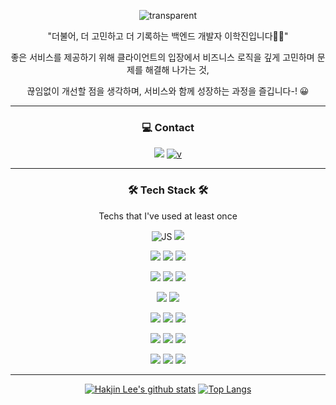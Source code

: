 <div align="center">

![transparent](https://capsule-render.vercel.app/api?type=transparent&fontColor=008B8B&text=hakjin%20Lee&height=150&fontSize=60)
  <p> "더불어, 더 고민하고 더 기록하는 백엔드 개발자 이학진입니다🙌🏻"</p>
  <p> 좋은 서비스를 제공하기 위해 클라이언트의 입장에서 비즈니스 로직을 깊게 고민하며 문제를 해결해 나가는 것,<p>
  <p> 끊임없이 개선할 점을 생각하며, 서비스와 함께 성장하는 과정을 즐깁니다-! 😀</p>

  
</div>

---

<div align="center">
  
  ### 💻 Contact

<a href="mailto:haksae90@gmail.com" target="_blank"><img src="https://img.shields.io/badge/haksae90@gmail.com-EA4335?style=flat-square&logo=Gmail&logoColor=white"/></a>
[![v](https://img.shields.io/badge/TstoryBlog-F7DF1E?style=flat-square&logo=StoryBlok&logoColor=black)](https://haksae.tistory.com/)

</div>


---
<div align="center"> 
  
  ### 🛠 Tech Stack 🛠 
  
Techs that I've used at least once
  
![JS](https://img.shields.io/badge/JavaScript-F7DF1E?style=flat-square&logo=JavaScript&logoColor=black)
![](https://img.shields.io/badge/Python-3776AB?style=flat-square&logo=Python&logoColor=white) 

![](https://img.shields.io/badge/Node.js-339933?style=flat-square&logo=Node.js&logoColor=white)
![](https://img.shields.io/badge/Express-000000?style=flat-square&logo=Express&logoColor=white) 
![](https://img.shields.io/badge/Flask-000000?style=flat-square&logo=Flask&logoColor=white)
  
![](https://img.shields.io/badge/MongoDB-47A248?style=flat-square&logo=MongoDB&logoColor=white)
![](https://img.shields.io/badge/MySQL-4479A1?style=flat-square&logo=MySQL&logoColor=white)
![](https://img.shields.io/badge/Sequelize-52B0E7?style=flat-square&logo=Sequelize&logoColor=white)

![](https://img.shields.io/badge/Html-E34F26?style=flat-square&logo=HTML5&logoColor=white)
![](https://img.shields.io/badge/CSS-1572B6?style=flat-square&logo=CSS3&logoColor=white) 

![](https://img.shields.io/badge/Socket.io-010101?style=flat-square&logo=Socket.io&logoColor=white) 
![](https://img.shields.io/badge/JSONWebTokens-000000?style=flat-square&logo=JSONWebTokens&logoColor=white) 
![](https://img.shields.io/badge/Selenium-43B02A?style=flat-square&logo=Selenium&logoColor=white) 

![](https://img.shields.io/badge/Amazon%20AWS-232F3E?style=flat-square&logo=Amazon%20AWS&logoColor=white)
![](https://img.shields.io/badge/Sentry-362D59?style=flat-square&logo=Sentry&logoColor=white) 
![](https://img.shields.io/badge/PM2-2B037A?style=flat-square&logo=PM2&logoColor=white) 

![](https://img.shields.io/badge/Git-F05032?style=flat-square&logo=Git&logoColor=white) 
![](https://img.shields.io/badge/GitHub-181717?style=flat-square&logo=GitHub&logoColor=white) 
![](https://img.shields.io/badge/GitHub%20Actions-2088FF?style=flat-square&logo=GitHub%20Actions&logoColor=white) 
  
</div>

---

<div align="center">

  [![Hakjin Lee's github stats](https://github-readme-stats.vercel.app/api?username=haksae90&theme=tokyonight&show_icons=true)](https://github.com/anuraghazra/github-readme-stats) [![Top Langs](https://github-readme-stats.vercel.app/api/top-langs/?username=haksae90&layout=compact)](https://github.com/anuraghazra/github-readme-stats)


  </div>

